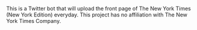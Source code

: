This is a Twitter bot that will upload the front page of The New York Times (New York Edition) everyday.  This project has no affiliation with The New York Times Company.